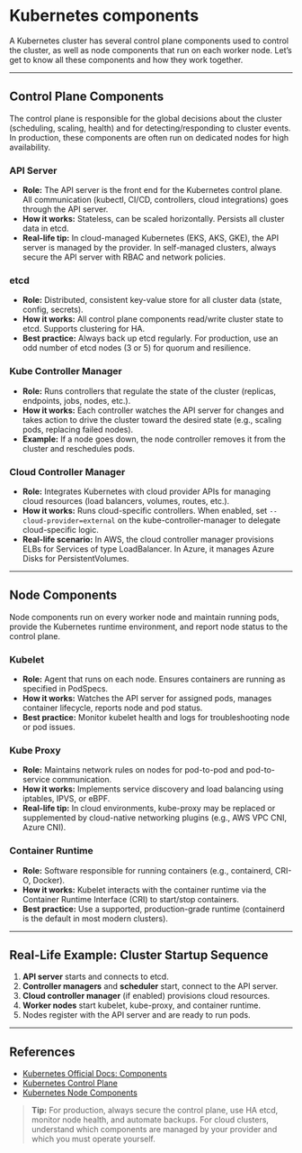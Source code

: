 # Kubernetes components

A Kubernetes cluster has several control plane components used to control the cluster, as well as node components that run on each worker node. Let’s get to know all these components and how they work together.

---

## Control Plane Components <a href="#_idparadest-47" id="_idparadest-47"></a>

The control plane is responsible for the global decisions about the cluster (scheduling, scaling, health) and for detecting/responding to cluster events. In production, these components are often run on dedicated nodes for high availability.

### API Server
- **Role:** The API server is the front end for the Kubernetes control plane. All communication (kubectl, CI/CD, controllers, cloud integrations) goes through the API server.
- **How it works:** Stateless, can be scaled horizontally. Persists all cluster data in etcd.
- **Real-life tip:** In cloud-managed Kubernetes (EKS, AKS, GKE), the API server is managed by the provider. In self-managed clusters, always secure the API server with RBAC and network policies.

### etcd
- **Role:** Distributed, consistent key-value store for all cluster data (state, config, secrets).
- **How it works:** All control plane components read/write cluster state to etcd. Supports clustering for HA.
- **Best practice:** Always back up etcd regularly. For production, use an odd number of etcd nodes (3 or 5) for quorum and resilience.

### Kube Controller Manager
- **Role:** Runs controllers that regulate the state of the cluster (replicas, endpoints, jobs, nodes, etc.).
- **How it works:** Each controller watches the API server for changes and takes action to drive the cluster toward the desired state (e.g., scaling pods, replacing failed nodes).
- **Example:** If a node goes down, the node controller removes it from the cluster and reschedules pods.

### Cloud Controller Manager
- **Role:** Integrates Kubernetes with cloud provider APIs for managing cloud resources (load balancers, volumes, routes, etc.).
- **How it works:** Runs cloud-specific controllers. When enabled, set `--cloud-provider=external` on the kube-controller-manager to delegate cloud-specific logic.
- **Real-life scenario:** In AWS, the cloud controller manager provisions ELBs for Services of type LoadBalancer. In Azure, it manages Azure Disks for PersistentVolumes.

---

## Node Components

Node components run on every worker node and maintain running pods, provide the Kubernetes runtime environment, and report node status to the control plane.

### Kubelet
- **Role:** Agent that runs on each node. Ensures containers are running as specified in PodSpecs.
- **How it works:** Watches the API server for assigned pods, manages container lifecycle, reports node and pod status.
- **Best practice:** Monitor kubelet health and logs for troubleshooting node or pod issues.

### Kube Proxy
- **Role:** Maintains network rules on nodes for pod-to-pod and pod-to-service communication.
- **How it works:** Implements service discovery and load balancing using iptables, IPVS, or eBPF.
- **Real-life tip:** In cloud environments, kube-proxy may be replaced or supplemented by cloud-native networking plugins (e.g., AWS VPC CNI, Azure CNI).

### Container Runtime
- **Role:** Software responsible for running containers (e.g., containerd, CRI-O, Docker).
- **How it works:** Kubelet interacts with the container runtime via the Container Runtime Interface (CRI) to start/stop containers.
- **Best practice:** Use a supported, production-grade runtime (containerd is the default in most modern clusters).

---

## Real-Life Example: Cluster Startup Sequence
1. **API server** starts and connects to etcd.
2. **Controller managers** and **scheduler** start, connect to the API server.
3. **Cloud controller manager** (if enabled) provisions cloud resources.
4. **Worker nodes** start kubelet, kube-proxy, and container runtime.
5. Nodes register with the API server and are ready to run pods.

---

## References
- [Kubernetes Official Docs: Components](https://kubernetes.io/docs/concepts/overview/components/)
- [Kubernetes Control Plane](https://kubernetes.io/docs/concepts/architecture/control-plane-node/)
- [Kubernetes Node Components](https://kubernetes.io/docs/concepts/architecture/nodes/)

> **Tip:** For production, always secure the control plane, use HA etcd, monitor node health, and automate backups. For cloud clusters, understand which components are managed by your provider and which you must operate yourself.
